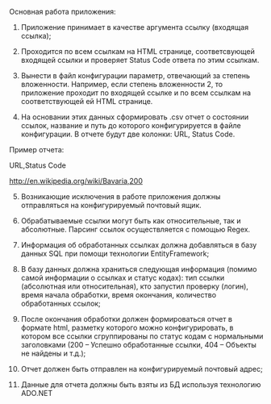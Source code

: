 Основная работа приложения:

1) Приложение принимает в качестве аргумента ссылку (входящая ссылка);

2) Проходится по всем ссылкам на HTML странице, соответсвующей входящей ссылки и проверяет Status Code ответа по этим ссылкам.

3) Вынести в файл конфигурации параметр, отвечающий за степень вложенности. Например, если степень вложенности 2, то приложение проходит по входящей ссылке и по всем ссылкам на соответствующей ей HTML странице.

4) На основании этих данных сформировать .csv отчет о состоянии ссылок, название и путь до которого конфигурируется в файле конфигурации. В отчете будут две колонки: URL, Status Code.

Пример отчета:

URL,Status Code

http://en.wikipedia.org/wiki/Bavaria,200

5) Возникающие исключения в работе приложения должны отправляться на конфигурируемый почтовый ящик.

6) Обрабатываемые ссылки могут быть как относительные, так и абсолютные. Парсинг ссылок осуществляется с помощью Regex.

7) Информация об обработанных ссылках должна добавляться в базу данных SQL при помощи технологии EntityFramework;

8) В базу данных должна храниться следующая информация (помимо самой информации о ссылках и статус кодах): тип ссылки (абсолютная или относительная), кто запустил проверку (логин), время начала обработки, время окончания, количество обработанных ссылок;

9) После окончания обработки должен формироваться отчет в формате html, разметку которого можно конфигурировать, в котором все ссылки сгруппированы по статус кодам с нормальными заголовками (200 – Успешно обработанные ссылки, 404 – Объекты не найдены и т.д.);

10) Отчет должен быть отправлен на конфигурируемый почтовый адрес;

11) Данные для отчета должны быть взяты из БД используя технологию ADO.NET
